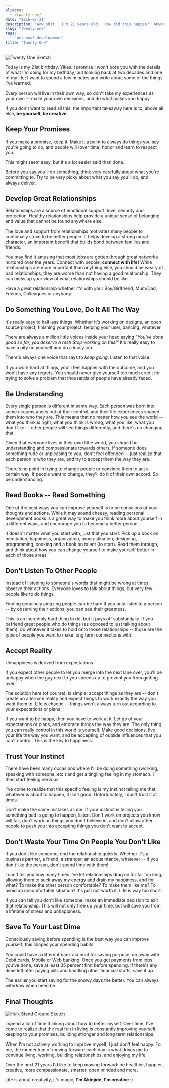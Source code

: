 ```yaml
---
aliases:
  - /twenty-one/
date: "2016-07-21"
description: "Wow shit.  I'm 21 years old.  How did this happen?  Anyway, here are some things I've learned."
slug: "twenty-one"
tags:
  - "personal development"
title: "Twenty One"
---
```



![Twenty One Sketch][]


Today is my 21st birthday. Yikes. I promise I won't bore you with the details
of what I'm doing for my birthday, but looking back at two decades and one
of my life; I want to spend a few minutes and write about some of the things I've learned.

Every person will live in their own way, so don't take my experiences as your own -- make your own decisions, and do
what makes you happy.

If you don't want to read all this, the important takeaway here is to, above all else, **be yourself, be creative**.


## Keep Your Promises

If you make a promise, keep it. Make it a point to always do things you say
you're going to do, and people will (over time) honor and learn to respect you.

This might seem easy, but it's a lot easier said than done.

Before you say you'll do something, think very carefully about what you're
committing to. Try to be very picky about what you say you'll do, and always deliver.


## Develop Great Relationships

Relationships are a source of emotional support, love, security and protection. Healthy relationships
help provide a unique sense of belonging and value that cannot be found anywhere else.

The love and support from relationships motivates many people to continually strive to be better
people. It helps develop a strong moral character, an important benefit that builds
bond between families and friends.

You may find it amusing that most jobs are gotten through great networks nurtured over the years.
Connect with people, **connect with life!** While relationships are more important than anything else, you should be weary of bad relationships, they are worse
than not having a good relationship. They can mess up your view of what relationships should be like.

Have a great relationship whether it's with your Boy/Girlfriend, Mum/Dad, Friends,
Colleagues or anybody.


## Do Something You Love, Do It All The Way

It's really easy to half-ass things. Whether it's working on designs, an open source project,
finishing your project, helping your user, dancing, whatever.

There are always a million little voices inside your head saying *"You've done good so far, you deserve a rest! Stop
working on this!"* It's really easy to have a pity on yourself and do a lousy job.

There's always one voice that says to *keep going*. Listen to that voice.

If you work hard at things, you'll feel happier with the outcome, and you won't
have any regrets. You should never give yourself too much credit for trying to solve a problem that thousands of people
have already faced.


## Be Understanding

Every single person is different in some way. Each person was born into some circumstances
out of their control, and their life experiences shaped them into who they are. This means that no matter how
*you* see the world -- what you think is right, what you think is wrong, what you like, what you don't like --
other people will see things differently, and there's no changing that.

Given that everyone lives in their own little world, you should be understanding and compassionate towards
others. If someone does something rude or unpleasing to you, don't feel offended -- just realize
that each person is who they are, and try to accept them the way they are.

There's no point in trying to change people or convince them to act a certain way. If people want to change,
they'll do it of their own accord. So be understanding.


## Read Books -- Read Something

One of the best ways you can improve yourself is to be conscious of your thoughts
and actions. While it may sound cheesy, reading personal development books is a
great way to make you think more about yourself in a different ways, and encourage you to become a better person.

It doesn't matter what you start with, just that you start. Pick up a book on meditation, happiness, organization,
procrastination, designing, programming, cooking and a book on talent (to start).
Read them through, and think about how you can change yourself to make yourself better in
each of those areas.


## Don't Listen To Other People

Instead of listening to someone's words that might be wrong at times, observe their actions. Everyone loves to talk
about things, but very few people like to do things.

Finding genuinely amazing people can be hard if you only listen to a person -- by observing their actions, you can see their
greatness.

This is an incredibly hard thing to do, but it pays off substantially. If you befriend great people who do things (as opposed
to just talking about them), do whatever it takes to hold onto those relationships -- those are the type of people you want
to make long term connections with.


## Accept Reality

Unhappiness is derived from expectations.

If you expect other people to let you merge into the next lane over, you'll be unhappy when the guy next to you speeds up
to prevent you from getting over.

The solution here (of course), is simple: accept things as they are -- don't create an alternate reality and expect things
to work exactly the way you want them to. Life is chaotic -- things won't always turn out according to your expectations or plans.

If you want to be happy, then you have to work at it. Let go of your expectations or plans, and embrace things the way they are. The
only thing you can really control in this world is yourself. Make good decisions, live your life the way you want, and be
accepting of outside influences that you can't control. This is the key to happiness.


## Trust Your Instinct

There have been many occasions where I'll be doing something (working, speaking with someone, etc.) and get a tingling
feeling in my stomach. I then start feeling nervous.

I've come to realize that this specific feeling is my instinct telling me that whatever is about to happen, it isn't good.
Unfortunately, I don't trust it at times.

Don't make the same mistakes as me. If your instinct is telling you something bad is going to happen, listen. Don't
work on projects you know will fail, don't work on things you don't believe in, and don't allow other people to push you into
accepting things you don't want to accept.


## Don't Waste Your Time On People You Don't Like

If you don't like someone, end the relationship quickly. Whether it's a business partner, a friend,
a stranger, an acquaintance, whatever -- if you don't like the person, don't spend time with them!

I can't tell you how many times I've let relationships drag on for far too long,
allowing them to suck away my energy and drain my happiness, and for what?  To
make the other person comfortable?  To make them like me?  To avoid an
uncomfortable situation?  It's just not worth it.  Life is way too short.

If you can tell you don't like someone, make an immediate decision to exit that
relationship.  This will not only free up your time, but will save you from a
lifetime of stress and unhappiness.


## Save To Your Last Dime

Consciously saving before spending is the best way you can improve yourself; this
shapes your spending habits.

You could have a different bank account for saving purpose; do away with Debit cards, Mobile or Web banking. Once you get payments from jobs you've done,
save at least 35 percent first before spending. If there's any dime left after paying bills and handling other financial stuffs, save it up.

The earlier you start saving for the snowy days the better. You can always withdraw when need be.


## Final Thoughts


![Hulk Stand Ground Sketch][]


I spend a lot of time thinking about how to better myself. Over time, I've come to realize that the
real fun in living is constantly improving yourself, keeping to your promises, building stronger and long term relationships.

When I'm not actively working to improve myself, I just don't feel happy. To me, the momentum of moving forward each day
is what drives me to continue living, working, building relationships, and enjoying my life.

Over the next 21 years I'd like to keep moving forward: be healthier, happier, creative, more compassionate, smarter, open minded
and more.

Life is about creativity, it's magic, **I'm Akinjide, I'm creative** :)


  [Twenty One Sketch]: /static/images/2016/twenty-one-sketch.jpg "Twenty One Sketch"
  [Hulk Stand Ground Sketch]: /static/images/2016/hulk-stand-ground-sketch.jpg "Hulk Stand Ground Sketch"
